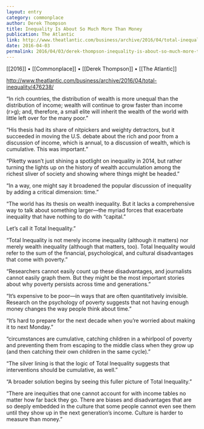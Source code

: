 ```yaml
---
layout: entry
category: commonplace
author: Derek Thompson
title: Inequality Is About So Much More Than Money
publication: The Atlantic
link: http://www.theatlantic.com/business/archive/2016/04/total-inequality/476238/
date: 2016-04-03
permalink: 2016/04/03/derek-thompson-inequality-is-about-so-much-more-than-money
---
```


[[2016]] • [[Commonplace]] • [[Derek Thompson]] • [[The Atlantic]]

http://www.theatlantic.com/business/archive/2016/04/total-inequality/476238/

“In rich countries, the distribution of wealth is more unequal than the distribution of income; wealth will continue to grow faster than income (r>g); and, therefore, a small elite will inherit the wealth of the world with little left over for the many poor.”

“His thesis had its share of nitpickers and weighty detractors, but it succeeded in moving the U.S. debate about the rich and poor from a discussion of income, which is annual, to a discussion of wealth, which is cumulative. This was important.”

“Piketty wasn’t just shining a spotlight on inequality in 2014, but rather turning the lights up on the history of wealth accumulation among the richest sliver of society and showing where things might be headed.”

“In a way, one might say it broadened the popular discussion of inequality by adding a critical dimension: time.”

“The world has its thesis on wealth inequality. But it lacks a comprehensive way to talk about something larger—the myriad forces that exacerbate inequality that have nothing to do with “capital.”

Let’s call it Total Inequality.”

“Total Inequality is not merely income inequality (although it matters) nor merely wealth inequality (although that matters, too). Total Inequality would refer to the sum of the financial, psychological, and cultural disadvantages that come with poverty.”

“Researchers cannot easily count up these disadvantages, and journalists cannot easily graph them. But they might be the most important stories about why poverty persists across time and generations.”

“It’s expensive to be poor—in ways that are often quantitatively invisible. Research on the psychology of poverty suggests that not having enough money changes the way people think about time.”

“It’s hard to prepare for the next decade when you’re worried about making it to next Monday.”

“circumstances are cumulative, catching children in a whirlpool of poverty and preventing them from escaping to the middle class when they grow up (and then catching their own children in the same cycle).”

“The silver lining is that the logic of Total Inequality suggests that interventions should be cumulative, as well.”

“A broader solution begins by seeing this fuller picture of Total Inequality.”

“There are inequities that one cannot account for with income tables no matter how far back they go. There are biases and disadvantages that are so deeply embedded in the culture that some people cannot even see them until they show up in the next generation’s income. Culture is harder to measure than money.”

